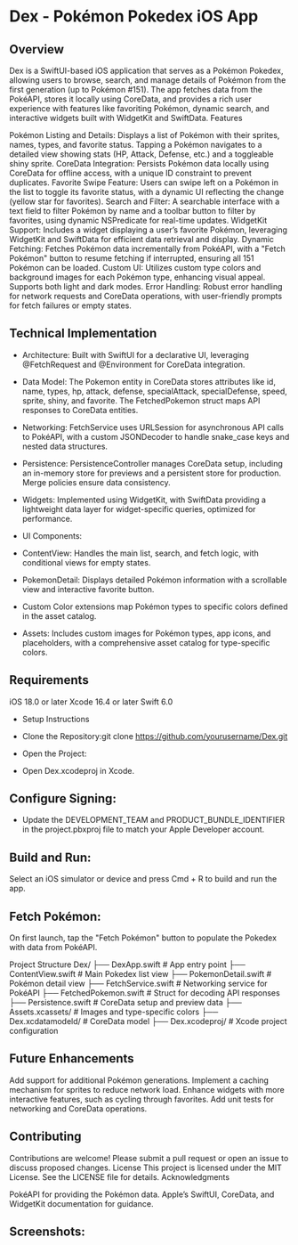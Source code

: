 # Dex - Pokémon Pokedex iOS App
## Overview
Dex is a SwiftUI-based iOS application that serves as a Pokémon Pokedex, allowing users to browse, search, and manage details of Pokémon from the first generation (up to Pokémon #151). The app fetches data from the PokéAPI, stores it locally using CoreData, and provides a rich user experience with features like favoriting Pokémon, dynamic search, and interactive widgets built with WidgetKit and SwiftData.
Features

Pokémon Listing and Details: Displays a list of Pokémon with their sprites, names, types, and favorite status. Tapping a Pokémon navigates to a detailed view showing stats (HP, Attack, Defense, etc.) and a toggleable shiny sprite.
CoreData Integration: Persists Pokémon data locally using CoreData for offline access, with a unique ID constraint to prevent duplicates.
Favorite Swipe Feature: Users can swipe left on a Pokémon in the list to toggle its favorite status, with a dynamic UI reflecting the change (yellow star for favorites).
Search and Filter: A searchable interface with a text field to filter Pokémon by name and a toolbar button to filter by favorites, using dynamic NSPredicate for real-time updates.
WidgetKit Support: Includes a widget displaying a user’s favorite Pokémon, leveraging WidgetKit and SwiftData for efficient data retrieval and display.
Dynamic Fetching: Fetches Pokémon data incrementally from PokéAPI, with a "Fetch Pokémon" button to resume fetching if interrupted, ensuring all 151 Pokémon can be loaded.
Custom UI: Utilizes custom type colors and background images for each Pokémon type, enhancing visual appeal. Supports both light and dark modes.
Error Handling: Robust error handling for network requests and CoreData operations, with user-friendly prompts for fetch failures or empty states.

## Technical Implementation

- Architecture: Built with SwiftUI for a declarative UI, leveraging @FetchRequest and @Environment for CoreData integration.
- Data Model: The Pokemon entity in CoreData stores attributes like id, name, types, hp, attack, defense, specialAttack, specialDefense, speed, sprite, shiny, and favorite. The FetchedPokemon struct maps API responses to CoreData entities.
- Networking: FetchService uses URLSession for asynchronous API calls to PokéAPI, with a custom JSONDecoder to handle snake_case keys and nested data structures.
- Persistence: PersistenceController manages CoreData setup, including an in-memory store for previews and a persistent store for production. Merge policies ensure data consistency.
- Widgets: Implemented using WidgetKit, with SwiftData providing a lightweight data layer for widget-specific queries, optimized for performance.
- UI Components:
- ContentView: Handles the main list, search, and fetch logic, with conditional views for empty states.
- PokemonDetail: Displays detailed Pokémon information with a scrollable view and interactive favorite button.
- Custom Color extensions map Pokémon types to specific colors defined in the asset catalog.


- Assets: Includes custom images for Pokémon types, app icons, and placeholders, with a comprehensive asset catalog for type-specific colors.

## Requirements

iOS 18.0 or later
Xcode 16.4 or later
Swift 6.0

- Setup Instructions

- Clone the Repository:git clone https://github.com/yourusername/Dex.git


- Open the Project:
- Open Dex.xcodeproj in Xcode.


## Configure Signing:
- Update the DEVELOPMENT_TEAM and PRODUCT_BUNDLE_IDENTIFIER in the project.pbxproj file to match your Apple Developer account.


## Build and Run:
Select an iOS simulator or device and press Cmd + R to build and run the app.


## Fetch Pokémon:
On first launch, tap the "Fetch Pokémon" button to populate the Pokedex with data from PokéAPI.



Project Structure
Dex/
├── DexApp.swift                # App entry point
├── ContentView.swift           # Main Pokedex list view
├── PokemonDetail.swift         # Pokémon detail view
├── FetchService.swift          # Networking service for PokéAPI
├── FetchedPokemon.swift        # Struct for decoding API responses
├── Persistence.swift           # CoreData setup and preview data
├── Assets.xcassets/            # Images and type-specific colors
├── Dex.xcdatamodeld/           # CoreData model
├── Dex.xcodeproj/              # Xcode project configuration

## Future Enhancements

Add support for additional Pokémon generations.
Implement a caching mechanism for sprites to reduce network load.
Enhance widgets with more interactive features, such as cycling through favorites.
Add unit tests for networking and CoreData operations.

## Contributing
Contributions are welcome! Please submit a pull request or open an issue to discuss proposed changes.
License
This project is licensed under the MIT License. See the LICENSE file for details.
Acknowledgments

PokéAPI for providing the Pokémon data.
Apple’s SwiftUI, CoreData, and WidgetKit documentation for guidance.
## Screenshots:


